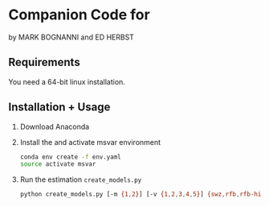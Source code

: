 Companion Code for 
================================================================
by MARK BOGNANNI and ED HERBST 


Requirements
------------
You need a 64-bit linux installation. 


Installation + Usage
--------------------
1. Download Anaconda

2. Install the and activate msvar environment 
   ```sh
   conda env create -f env.yaml
   source activate msvar
   ```

3. Run the estimation `create_models.py`
   ```sh
   python create_models.py [-m {1,2}] [-v {1,2,3,4,5}] {swz,rfb,rfb-hier}
   ```
